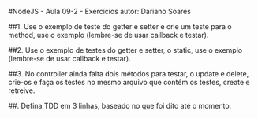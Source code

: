 #NodeJS - Aula 09-2 - Exercícios
autor: Dariano Soares

##1. Use o exemplo de teste do getter e setter e crie um teste para o method, use o exemplo (lembre-se de usar callback e testar).

##2. Use o exemplo de testes do getter e setter, o static, use o exemplo (lembre-se de usar callback e testar).

##3. No controller ainda falta dois métodos para testar, o update e delete, crie-os e faça os testes no mesmo arquivo que contém os testes, create e retreive.

##. Defina TDD em 3 linhas, baseado no que foi dito até o momento.